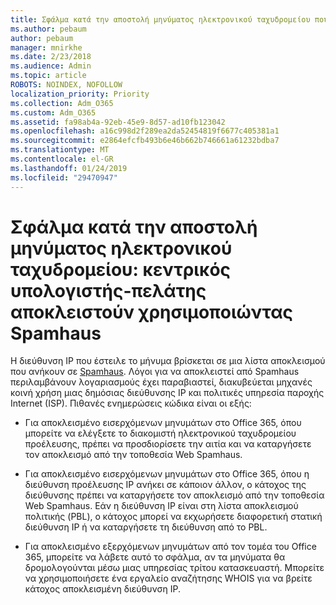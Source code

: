 ```yaml
---
title: Σφάλμα κατά την αποστολή μηνύματος ηλεκτρονικού ταχυδρομείου που αποκλείονται από το SpamHaus
ms.author: pebaum
author: pebaum
manager: mnirkhe
ms.date: 2/23/2018
ms.audience: Admin
ms.topic: article
ROBOTS: NOINDEX, NOFOLLOW
localization_priority: Priority
ms.collection: Adm_O365
ms.custom: Adm_O365
ms.assetid: fa98ab4a-92eb-45e9-8d57-ad10fb123042
ms.openlocfilehash: a16c998d2f289ea2da52454819f6677c405381a1
ms.sourcegitcommit: e2864efcfb493b6e46b662b746661a61232bdba7
ms.translationtype: MT
ms.contentlocale: el-GR
ms.lasthandoff: 01/24/2019
ms.locfileid: "29470947"
---
```

# <a name="error-sending-email-client-host-blocked-using-spamhaus"></a>Σφάλμα κατά την αποστολή μηνύματος ηλεκτρονικού ταχυδρομείου: κεντρικός υπολογιστής-πελάτης αποκλειστούν χρησιμοποιώντας Spamhaus

Η διεύθυνση IP που έστειλε το μήνυμα βρίσκεται σε μια λίστα αποκλεισμού που ανήκουν σε [Spamhaus](https://go.microsoft.com/fwlink/p/?linkid=123245). Λόγοι για να αποκλειστεί από Spamhaus περιλαμβάνουν λογαριασμούς έχει παραβιαστεί, διακυβεύεται μηχανές κοινή χρήση μιας δημόσιας διεύθυνσης IP και πολιτικές υπηρεσία παροχής Internet (ISP). Πιθανές ενημερώσεις κώδικα είναι οι εξής:
  
- Για αποκλεισμένο εισερχόμενων μηνυμάτων στο Office 365, όπου μπορείτε να ελέγξετε το διακομιστή ηλεκτρονικού ταχυδρομείου προέλευσης, πρέπει να προσδιορίσετε την αιτία και να καταργήσετε τον αποκλεισμό από την τοποθεσία Web Spamhaus.
    
- Για αποκλεισμένο εισερχόμενων μηνυμάτων στο Office 365, όπου η διεύθυνση προέλευσης IP ανήκει σε κάποιον άλλον, ο κάτοχος της διεύθυνσης πρέπει να καταργήσετε τον αποκλεισμό από την τοποθεσία Web Spamhaus. Εάν η διεύθυνση IP είναι στη λίστα αποκλεισμού πολιτικής (PBL), ο κάτοχος μπορεί να εκχωρήσετε διαφορετική στατική διεύθυνση IP ή να καταργήσετε τη διεύθυνση από το PBL.
    
- Για αποκλεισμένο εξερχόμενων μηνυμάτων από τον τομέα του Office 365, μπορείτε να λάβετε αυτό το σφάλμα, αν τα μηνύματα θα δρομολογούνται μέσω μιας υπηρεσίας τρίτου κατασκευαστή. Μπορείτε να χρησιμοποιήσετε ένα εργαλείο αναζήτησης WHOIS για να βρείτε κάτοχος αποκλεισμένη διεύθυνση IP.
    


